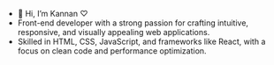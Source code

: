 - 👋 Hi, I’m Kannan ♡
- Front-end developer with a strong passion for crafting intuitive, responsive, and visually appealing web applications.
- Skilled in HTML, CSS, JavaScript, and frameworks like React, with a focus on clean code and performance optimization.
<!--- Dedicated to delivering exceptional user experiences by combining creativity with technical expertise, staying updated with the latest trends in web development, and continuously enhancing skills through innovative projects and collaboration.-->

<!---
Kannan-06/Kannan-06 is a ✨ special ✨ repository because its `README.md` (this file) appears on your GitHub profile.
You can click the Preview link to take a look at your changes.
--->
